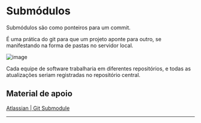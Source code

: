 # Submódulos

Submódulos são como ponteiros para um commit.

É uma prática do git para que um projeto aponte para outro, se manifestando na forma de pastas no servidor local.

![image](https://github.com/AndreCoutinhom/microservices_study/assets/91290799/e4fdbd10-c8b9-4748-8848-be992a40e34b)

Cada equipe de software trabalharia em diferentes repositórios, e todas as atualizações seriam registradas no repositório central.

## Material de apoio

[Atlassian | Git Submodule](https://www.atlassian.com/git/tutorials/git-submodule)

---

